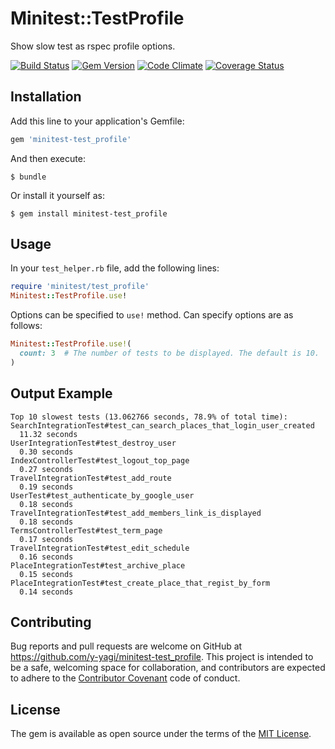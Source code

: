 # Minitest::TestProfile

Show slow test as rspec profile options.

[![Build Status](https://github.com/y-yagi/minitest-test_profile/workflows/CI/badge.svg)](https://github.com/y-yagi/minitest-test_profile/actions/workflows/ci.yml)
[![Gem Version](https://badge.fury.io/rb/minitest-test_profile.svg)](http://badge.fury.io/rb/minitest-test_profile)
[![Code Climate](https://codeclimate.com/github/y-yagi/minitest-test_profile/badges/gpa.svg)](https://codeclimate.com/github/y-yagi/minitest-test_profile)
[![Coverage Status](https://coveralls.io/repos/y-yagi/minitest-test_profile/badge.svg?branch=master&service=github)](https://coveralls.io/github/y-yagi/minitest-test_profile?branch=master)

## Installation

Add this line to your application's Gemfile:

```ruby
gem 'minitest-test_profile'
```

And then execute:

    $ bundle

Or install it yourself as:

    $ gem install minitest-test_profile

## Usage

In your `test_helper.rb` file, add the following lines:

```ruby
require 'minitest/test_profile'
Minitest::TestProfile.use!
```

Options can be specified to `use!` method. Can specify options are as follows:

```ruby
Minitest::TestProfile.use!(
  count: 3  # The number of tests to be displayed. The default is 10.
)
```

## Output Example

```console
Top 10 slowest tests (13.062766 seconds, 78.9% of total time):
SearchIntegrationTest#test_can_search_places_that_login_user_created
  11.32 seconds
UserIntegrationTest#test_destroy_user
  0.30 seconds
IndexControllerTest#test_logout_top_page
  0.27 seconds
TravelIntegrationTest#test_add_route
  0.19 seconds
UserTest#test_authenticate_by_google_user
  0.18 seconds
TravelIntegrationTest#test_add_members_link_is_displayed
  0.18 seconds
TermsControllerTest#test_term_page
  0.17 seconds
TravelIntegrationTest#test_edit_schedule
  0.16 seconds
PlaceIntegrationTest#test_archive_place
  0.15 seconds
PlaceIntegrationTest#test_create_place_that_regist_by_form
  0.14 seconds
```

## Contributing

Bug reports and pull requests are welcome on GitHub at https://github.com/y-yagi/minitest-test_profile. This project is intended to be a safe, welcoming space for collaboration, and contributors are expected to adhere to the [Contributor Covenant](http://contributor-covenant.org) code of conduct.


## License

The gem is available as open source under the terms of the [MIT License](http://opensource.org/licenses/MIT).
